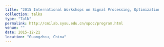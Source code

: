 ```yaml
---
title: "2015 International Workshops on Signal Processing, Optimization and Compressed Sensing (SPOC)"
collection: talks
type: "Talk"
permalink: http://cmilab.sysu.edu.cn/spoc/program.html
venue: ""
date: 2015-12-21
location: "Guangzhou, China"
---
```


